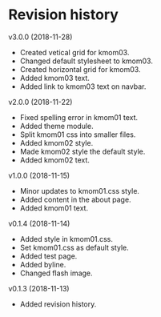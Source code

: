 Revision history
===================

v3.0.0 (2018-11-28)
* Created vetical grid for kmom03.
* Changed default stylesheet to kmom03.
* Created horizontal grid for kmom03.
* Added kmom03 text.
* Added link to kmom03 text on navbar.

v2.0.0 (2018-11-22)
* Fixed spelling error in kmom01 text.
* Added theme module.
* Split kmom01 css into smaller files.
* Added kmom02 style.
* Made kmom02 style the default style.
* Added kmom02 text.

v1.0.0 (2018-11-15)
* Minor updates to kmom01.css style.
* Added content in the about page.
* Added kmom01 text.

v0.1.4 (2018-11-14)
* Added style in kmom01.css.
* Set kmom01.css as default style.
* Added test page.
* Added byline.
* Changed flash image.

v0.1.3 (2018-11-13)

* Added revision history.